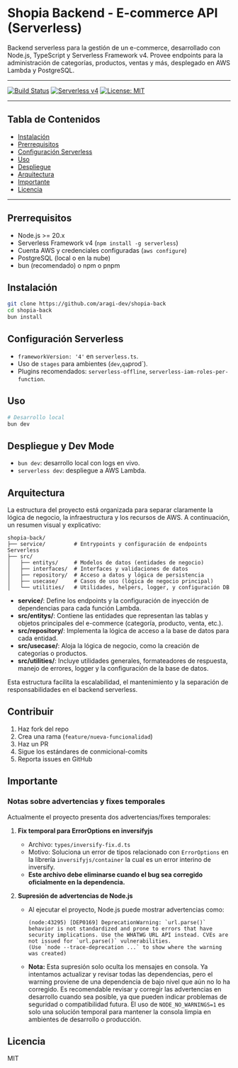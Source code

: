 # Shopia Backend - E-commerce API (Serverless)

Backend serverless para la gestión de un e-commerce, desarrollado con Node.js, TypeScript y Serverless Framework v4. Provee endpoints para la administración de categorías, productos, ventas y más, desplegado en AWS Lambda y PostgreSQL.

---

[![Build Status](https://img.shields.io/github/actions/workflow/status/tu-org/tu-repo/ci.yml?branch=main)](https://github.com/tu-org/tu-repo/actions)
[![Serverless v4](https://img.shields.io/badge/serverless-v4-blue)](https://www.serverless.com/)
[![License: MIT](https://img.shields.io/badge/License-MIT-yellow.svg)](LICENSE)

---

## Tabla de Contenidos
- [Instalación](#instalación)
- [Prerrequisitos](#prerrequisitos)
- [Configuración Serverless](#configuración-serverless)
- [Uso](#uso)
- [Despliegue](#despliegue)
- [Arquitectura](#arquitectura)
- [Importante](#importante)
- [Licencia](#licencia)

---

## Prerrequisitos
- Node.js >= 20.x
- Serverless Framework v4 (`npm install -g serverless`)
- Cuenta AWS y credenciales configuradas (`aws configure`)
- PostgreSQL (local o en la nube)
- bun (recomendado) o npm o pnpm

## Instalación
```bash
git clone https://github.com/aragi-dev/shopia-back
cd shopia-back
bun install
```

## Configuración Serverless
- `frameworkVersion: '4'` en `serverless.ts`.
- Uso de `stages` para ambientes (`dev`,`qa`prod`).
- Plugins recomendados: `serverless-offline`, `serverless-iam-roles-per-function`.

## Uso
```bash
# Desarrollo local
bun dev
```

## Despliegue y Dev Mode
- `bun dev`: desarrollo local con logs en vivo.
- `serverless dev`: despliegue a AWS Lambda.

## Arquitectura

La estructura del proyecto está organizada para separar claramente la lógica de negocio, la infraestructura y los recursos de AWS. A continuación, un resumen visual y explicativo:

```
shopia-back/
├── service/         # Entrypoints y configuración de endpoints Serverless
├── src/
│   ├── entitys/     # Modelos de datos (entidades de negocio)
│   ├── interfaces/  # Interfaces y validaciones de datos
│   ├── repository/  # Acceso a datos y lógica de persistencia
│   ├── usecase/     # Casos de uso (lógica de negocio principal)
│   └── utilities/   # Utilidades, helpers, logger, y configuración DB
```

- **service/**: Define los endpoints y la configuración de inyección de dependencias para cada función Lambda.
- **src/entitys/**: Contiene las entidades que representan las tablas y objetos principales del e-commerce (categoría, producto, venta, etc.).
- **src/repository/**: Implementa la lógica de acceso a la base de datos para cada entidad.
- **src/usecase/**: Aloja la lógica de negocio, como la creación de categorías o productos.
- **src/utilities/**: Incluye utilidades generales, formateadores de respuesta, manejo de errores, logger y la configuración de la base de datos.

Esta estructura facilita la escalabilidad, el mantenimiento y la separación de responsabilidades en el backend serverless.

## Contribuir
1. Haz fork del repo
2. Crea una rama (`feature/nueva-funcionalidad`)
3. Haz un PR
4. Sigue los estándares de conmicional-comits
5. Reporta issues en GitHub

## Importante

### Notas sobre advertencias y fixes temporales

Actualmente el proyecto presenta dos advertencias/fixes temporales:

1. **Fix temporal para ErrorOptions en inversifyjs**
   - Archivo: `types/inversify-fix.d.ts`
   - Motivo: Soluciona un error de tipos relacionado con `ErrorOptions` en la librería `inversifyjs/container` la cual es un error interino de inversify.
   - **Este archivo debe eliminarse cuando el bug sea corregido oficialmente en la dependencia.**

2. **Supresión de advertencias de Node.js**
   - Al ejecutar el proyecto, Node.js puede mostrar advertencias como:
     ```
     (node:43295) [DEP0169] DeprecationWarning: `url.parse()` behavior is not standardized and prone to errors that have security implications. Use the WHATWG URL API instead. CVEs are not issued for `url.parse()` vulnerabilities.
     (Use `node --trace-deprecation ...` to show where the warning was created)
     ```
   - **Nota:** Esta supresión solo oculta los mensajes en consola. Ya intentamos actualizar y revisar todas las dependencias, pero el warning proviene de una dependencia de bajo nivel que aún no lo ha corregido. Es recomendable revisar y corregir las advertencias en desarrollo cuando sea posible, ya que pueden indicar problemas de seguridad o compatibilidad futura. El uso de `NODE_NO_WARNINGS=1` es solo una solución temporal para mantener la consola limpia en ambientes de desarrollo o producción.

## Licencia
MIT
